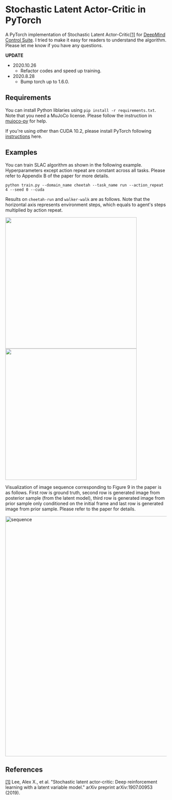 # Stochastic Latent Actor-Critic in PyTorch
A PyTorch implementation of Stochastic Latent Actor-Critic[[1]](#references) for [DeepMind Control Suite](https://github.com/deepmind/dm_control). I tried to make it easy for readers to understand the algorithm. Please let me know if you have any questions.

**UPDATE**
- 2020.10.26
    - Refactor codes and speed up training.
- 2020.8.28
    - Bump torch up to 1.6.0.

## Requirements
You can install Python liblaries using `pip install -r requirements.txt`. Note that you need a MuJoCo license. Please follow the instruction in [mujoco-py](https://github.com/openai/mujoco-py) for help.

If you're using other than CUDA 10.2, please install PyTorch following [instructions](https://pytorch.org/get-started/locally/) here.


## Examples
You can train SLAC algorithm as shown in the following example. Hyperparameters except action repeat are constant across all tasks. Please refer to Appendix B of the paper for more details.

```
python train.py --domain_name cheetah --task_name run --action_repeat 4 --seed 0 --cuda
```

Results on `cheetah-run` and `walker-walk` are as follows. Note that the horizontal axis represents environment steps, which equals to agent's steps multiplied by action repeat.

<img src="https://user-images.githubusercontent.com/37267851/69509282-c3e23f80-0f7b-11ea-8862-299872a5b89b.png" width=410><img src="https://user-images.githubusercontent.com/37267851/69509339-f724ce80-0f7b-11ea-8df8-eb5d8aaa57fa.png" width=410>

Visualization of image sequence corresponding to Figure 9 in the paper is as follows. First row is ground truth, second row is generated image from posterior sample (from the latent model), third row is generated image from prior sample only conditioned on the initial frame and last row is generated image from prior sample. Please refer to the paper for details.

<img src="https://user-images.githubusercontent.com/37267851/69476615-6802a400-0e1f-11ea-919d-b7958413efab.png" title="sequence" width=750>

## References
[[1]](https://arxiv.org/abs/1907.00953) Lee, Alex X., et al. "Stochastic latent actor-critic: Deep reinforcement learning with a latent variable model." arXiv preprint arXiv:1907.00953 (2019).
